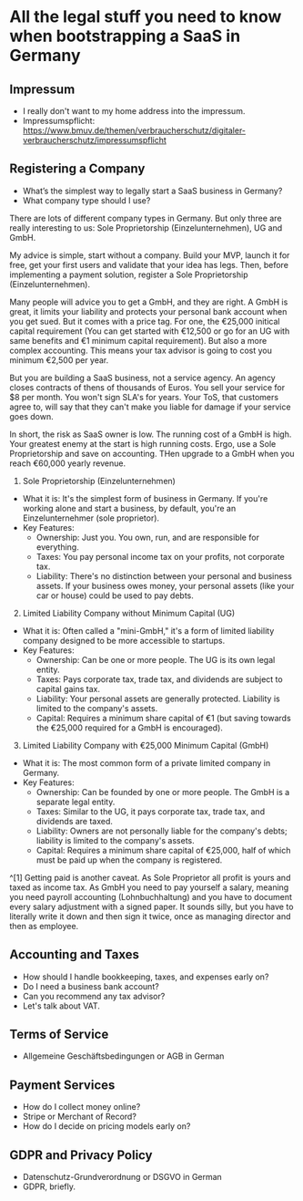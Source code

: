 # All the legal stuff you need to know when bootstrapping a SaaS in Germany

## Impressum
- I really don't want to my home address into the impressum.
- Impressumspflicht: https://www.bmuv.de/themen/verbraucherschutz/digitaler-verbraucherschutz/impressumspflicht

## Registering a Company

- What’s the simplest way to legally start a SaaS business in Germany?
- What company type should I use?

There are lots of different company types in Germany. But only three are really interesting to us: Sole Proprietorship (Einzelunternehmen), UG and GmbH.

My advice is simple, start without a company. Build your MVP, launch it for free, get your first users and validate that your idea has legs. Then, before implementing a payment solution, register a Sole Proprietorship (Einzelunternehmen).

Many people will advice you to get a GmbH, and they are right. A GmbH is great, it limits your liability and protects your personal bank account when you get sued. But it comes with a price tag. For one, the €25,000 initical capital requirement (You can get started with €12,500 or go for an UG with same benefits and €1 minimum capital requirement). But also a more complex accounting. This means your tax advisor is going to cost you minimum €2,500 per year.

But you are building a SaaS business, not a service agency. An agency closes contracts of thens of thousands of Euros. You sell your service for $8 per month. You won't sign SLA's for years. Your ToS, that customers agree to, will say that they can't make you liable for damage if your service goes down.

In short, the risk as SaaS owner is low. The running cost of a GmbH is high. Your greatest enemy at the start is high running costs. Ergo, use a Sole Proprietorship and save on accounting. THen upgrade to a GmbH when you reach €60,000 yearly revenue.

1. Sole Proprietorship (Einzelunternehmen)
  - What it is: It's the simplest form of business in Germany. If you're working alone and start a business, by default, you're an Einzelunternehmer (sole proprietor).
  - Key Features:
    - Ownership: Just you. You own, run, and are responsible for everything.
    - Taxes: You pay personal income tax on your profits, not corporate tax.
    - Liability: There's no distinction between your personal and business assets. If your business owes money, your personal assets (like your car or house) could be used to pay debts.

2. Limited Liability Company without Minimum Capital (UG)
  - What it is: Often called a "mini-GmbH," it's a form of limited liability company designed to be more accessible to startups.
  - Key Features:
    - Ownership: Can be one or more people. The UG is its own legal entity.
    - Taxes: Pays corporate tax, trade tax, and dividends are subject to capital gains tax.
    - Liability: Your personal assets are generally protected. Liability is limited to the company's assets.
    - Capital: Requires a minimum share capital of €1 (but saving towards the €25,000 required for a GmbH is encouraged).

3. Limited Liability Company with €25,000 Minimum Capital (GmbH)
  - What it is: The most common form of a private limited company in Germany.
  - Key Features:
    - Ownership: Can be founded by one or more people. The GmbH is a separate legal entity.
    - Taxes: Similar to the UG, it pays corporate tax, trade tax, and dividends are taxed.
    - Liability: Owners are not personally liable for the company's debts; liability is limited to the company's assets.
    - Capital: Requires a minimum share capital of €25,000, half of which must be paid up when the company is registered.

^[1] Getting paid is another caveat. As Sole Proprietor all profit is yours and taxed as income tax. As GmbH you need to pay yourself a salary, meaning you need payroll accounting (Lohnbuchhaltung) and you have to document every salary adjustment with a signed paper. It sounds silly, but you have to literally write it down and then sign it twice, once as managing director and then as employee.

## Accounting and Taxes
- How should I handle bookkeeping, taxes, and expenses early on?
- Do I need a business bank account?
- Can you recommend any tax advisor?
- Let's talk about VAT.

## Terms of Service
- Allgemeine Geschäftsbedingungen or AGB in German

## Payment Services
- How do I collect money online?
- Stripe or Merchant of Record?
- How do I decide on pricing models early on?

## GDPR and Privacy Policy
- Datenschutz-Grundverordnung or DSGVO in German
- GDPR, briefly.
